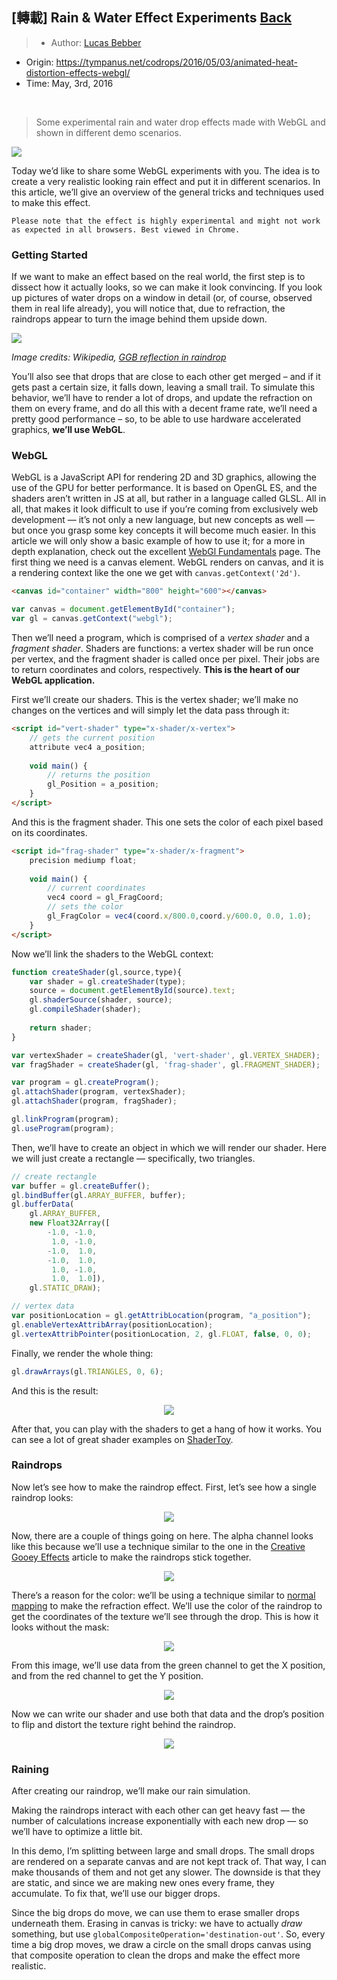 ## [轉載] Rain & Water Effect Experiments [Back](./../post.md)

> - Author: [Lucas Bebber](https://github.com/lbebber)
- Origin: https://tympanus.net/codrops/2016/05/03/animated-heat-distortion-effects-webgl/
- Time: May, 3rd, 2016

<br />

> Some experimental rain and water drop effects made with WebGL and shown in different demo scenarios.

<p aling="center">
    <img src="./RainEffects.jpg" />
</p>

Today we’d like to share some WebGL experiments with you. The idea is to create a very realistic looking rain effect and put it in different scenarios. In this article, we’ll give an overview of the general tricks and techniques used to make this effect.

```
Please note that the effect is highly experimental and might not work as expected in all browsers. Best viewed in Chrome.
```

### Getting Started

If we want to make an effect based on the real world, the first step is to dissect how it actually looks, so we can make it look convincing.
If you look up pictures of water drops on a window in detail (or, of course, observed them in real life already), you will notice that, due to refraction, the raindrops appear to turn the image behind them upside down.

<p aling="center">
    <img src="./755px-GGB_reflection_in_raindrops.jpg" />
</p>
<p aling="center">
    <i>Image credits: Wikipedia, <a href="https://en.wikipedia.org/wiki/File:GGB_reflection_in_raindrops.jpg" target="_blank">GGB reflection in raindrop</a></i>
</p>

You’ll also see that drops that are close to each other get merged – and if it gets past a certain size, it falls down, leaving a small trail.
To simulate this behavior, we’ll have to render a lot of drops, and update the refraction on them on every frame, and do all this with a decent frame rate, we’ll need a pretty good performance – so, to be able to use hardware accelerated graphics, **we’ll use WebGL**.

### WebGL

WebGL is a JavaScript API for rendering 2D and 3D graphics, allowing the use of the GPU for better performance. It is based on OpenGL ES, and the shaders aren’t written in JS at all, but rather in a language called GLSL.
All in all, that makes it look difficult to use if you’re coming from exclusively web development — it’s not only a new language, but new concepts as well — but once you grasp some key concepts it will become much easier.
In this article we will only show a basic example of how to use it; for a more in depth explanation, check out the excellent [WebGl Fundamentals](http://webglfundamentals.org/) page.
The first thing we need is a canvas element. WebGL renders on canvas, and it is a rendering context like the one we get with `canvas.getContext('2d')`.

```html
<canvas id="container" width="800" height="600"></canvas>
```

```js
var canvas = document.getElementById("container");
var gl = canvas.getContext("webgl");
```

Then we’ll need a program, which is comprised of a *vertex shader* and a *fragment shader*. Shaders are functions: a vertex shader will be run once per vertex, and the fragment shader is called once per pixel. Their jobs are to return coordinates and colors, respectively. **This is the heart of our WebGL application.**

First we’ll create our shaders. This is the vertex shader; we’ll make no changes on the vertices and will simply let the data pass through it:

```html
<script id="vert-shader" type="x-shader/x-vertex">
    // gets the current position
    attribute vec4 a_position;
    
    void main() {
        // returns the position
        gl_Position = a_position;
    }
</script>
```

And this is the fragment shader. This one sets the color of each pixel based on its coordinates.

```html
<script id="frag-shader" type="x-shader/x-fragment">
    precision mediump float;
    
    void main() {
        // current coordinates
        vec4 coord = gl_FragCoord;
        // sets the color
        gl_FragColor = vec4(coord.x/800.0,coord.y/600.0, 0.0, 1.0);
    }
</script>
```

Now we’ll link the shaders to the WebGL context:

```js
function createShader(gl,source,type){
    var shader = gl.createShader(type);
    source = document.getElementById(source).text;
    gl.shaderSource(shader, source);
    gl.compileShader(shader);
    
    return shader;
}

var vertexShader = createShader(gl, 'vert-shader', gl.VERTEX_SHADER);
var fragShader = createShader(gl, 'frag-shader', gl.FRAGMENT_SHADER);

var program = gl.createProgram();
gl.attachShader(program, vertexShader);
gl.attachShader(program, fragShader);

gl.linkProgram(program);
gl.useProgram(program);
```

Then, we’ll have to create an object in which we will render our shader. Here we will just create a rectangle — specifically, two triangles.

```js
// create rectangle
var buffer = gl.createBuffer();
gl.bindBuffer(gl.ARRAY_BUFFER, buffer);
gl.bufferData(
    gl.ARRAY_BUFFER,
    new Float32Array([
        -1.0, -1.0,
         1.0, -1.0,
        -1.0,  1.0,
        -1.0,  1.0,
         1.0, -1.0,
         1.0,  1.0]),
    gl.STATIC_DRAW);

// vertex data
var positionLocation = gl.getAttribLocation(program, "a_position");
gl.enableVertexAttribArray(positionLocation);
gl.vertexAttribPointer(positionLocation, 2, gl.FLOAT, false, 0, 0);
```

Finally, we render the whole thing:

```js
gl.drawArrays(gl.TRIANGLES, 0, 6);
```

And this is the result:

<p align="center">
    <img src="./webgl-1.png" />
</p>

After that, you can play with the shaders to get a hang of how it works. You can see a lot of great shader examples on [ShaderToy](http://shadertoy.com/).

### Raindrops

Now let’s see how to make the raindrop effect. First, let’s see how a single raindrop looks:

<p align="center">
    <img src="./drop1.png" />
</p>

Now, there are a couple of things going on here.
The alpha channel looks like this because we’ll use a technique similar to the one in the [Creative Gooey Effects](http://tympanus.net/codrops/2015/03/10/creative-gooey-effects/) article to make the raindrops stick together.

<p align="center">
    <img src="./drop-merged.png" />
</p>

There’s a reason for the color: we’ll be using a technique similar to [normal mapping](https://en.wikipedia.org/wiki/Normal_mapping) to make the refraction effect. We’ll use the color of the raindrop to get the coordinates of the texture we’ll see through the drop. This is how it looks without the mask:

<p align="center">
    <img src="./drop-color.png" />
</p>

From this image, we’ll use data from the green channel to get the X position, and from the red channel to get the Y position.

<p align="center">
    <img src="./drop-color2.png" />
</p>

Now we can write our shader and use both that data and the drop’s position to flip and distort the texture right behind the raindrop.

<p align="center">
    <img src="./screen1_dropdetail.jpg" />
</p>

### Raining

After creating our raindrop, we’ll make our rain simulation.

Making the raindrops interact with each other can get heavy fast — the number of calculations increase exponentially with each new drop — so we’ll have to optimize a little bit.

In this demo, I’m splitting between large and small drops. The small drops are rendered on a separate canvas and are not kept track of. That way, I can make thousands of them and not get any slower. The downside is that they are static, and since we are making new ones every frame, they accumulate. To fix that, we’ll use our bigger drops.

Since the big drops do move, we can use them to erase smaller drops underneath them. Erasing in canvas is tricky: we have to actually *draw* something, but use `globalCompositeOperation='destination-out'`. So, every time a big drop moves, we draw a circle on the small drops canvas using that composite operation to clean the drops and make the effect more realistic.



